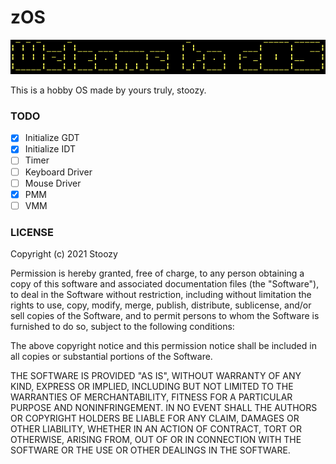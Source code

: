 # zOS



![](banner.png)

This is a hobby OS made by yours truly, stoozy.
### TODO
- [x] Initialize GDT
- [x] Initialize IDT 
- [ ] Timer
- [ ] Keyboard Driver
- [ ] Mouse Driver
- [x] PMM
- [ ] VMM

### LICENSE

Copyright (c) 2021 Stoozy 

Permission is hereby granted, free of charge, to any person obtaining a copy
of this software and associated documentation files (the "Software"), to deal
in the Software without restriction, including without limitation the rights
to use, copy, modify, merge, publish, distribute, sublicense, and/or sell
copies of the Software, and to permit persons to whom the Software is
furnished to do so, subject to the following conditions:

The above copyright notice and this permission notice shall be included in all
copies or substantial portions of the Software.

THE SOFTWARE IS PROVIDED "AS IS", WITHOUT WARRANTY OF ANY KIND, EXPRESS OR
IMPLIED, INCLUDING BUT NOT LIMITED TO THE WARRANTIES OF MERCHANTABILITY,
FITNESS FOR A PARTICULAR PURPOSE AND NONINFRINGEMENT. IN NO EVENT SHALL THE
AUTHORS OR COPYRIGHT HOLDERS BE LIABLE FOR ANY CLAIM, DAMAGES OR OTHER
LIABILITY, WHETHER IN AN ACTION OF CONTRACT, TORT OR OTHERWISE, ARISING FROM,
OUT OF OR IN CONNECTION WITH THE SOFTWARE OR THE USE OR OTHER DEALINGS IN THE
SOFTWARE.
